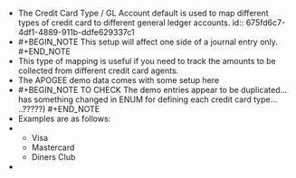 - The Credit Card Type / GL Account default is used to map different types of credit card to different general ledger accounts.
  id:: 675fd6c7-4df1-4889-911b-ddfe629337c1
- #+BEGIN_NOTE
  This setup will affect one side of a journal entry only.
  #+END_NOTE
- This type of mapping is useful if you need to track the amounts to be collected from different credit card agents.
- The APOGEE demo data comes with some setup here
- #+BEGIN_NOTE
  TO CHECK The demo entries appear to be duplicated…​has something changed in ENUM for defining each credit card type…​..?????)
  #+END_NOTE
- Examples are as follows:
- <ul>
      <li>Visa</li>
      <li>Mastercard</li>
      <li>Diners Club</li>
  </ul>
-
